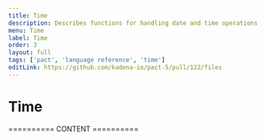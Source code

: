```yaml
---
title: Time
description: Describes functions for handling date and time operations and formatting time output.
menu: Time
label: Time
order: 3
layout: full
tags: ['pact', 'language reference', 'time']
editLink: https://github.com/kadena-io/pact-5/pull/122/files
---
```


# Time

========== CONTENT ==========

